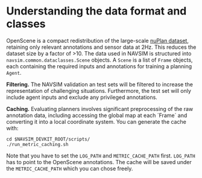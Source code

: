 # Understanding the data format and classes

OpenScene is a compact redistribution of the large-scale [nuPlan dataset](https://motional-nuplan.s3.ap-northeast-1.amazonaws.com/index.html), retaining only relevant annotations and sensor data at 2Hz. This reduces the dataset size by a factor of >10. The data used in NAVSIM is structured into `navsim.common.dataclasses.Scene` objects. A `Scene` is a list of `Frame` objects, each containing the required inputs and annotations for training a planning `Agent`.

**Filtering.** The NAVSIM validation an test sets will be filtered to increase the representation of challenging situations. Furthermore, the test set will only include agent inputs and exclude any privileged annotations.

**Caching.** Evaluating planners involves significant preprocessing of the raw annotation data, including accessing the global map at each ´Frame´ and converting it into a local coordinate system. You can generate the cache with:
```
cd $NAVSIM_DEVKIT_ROOT/scripts/
./run_metric_caching.sh
```
Note that you have to set the `LOG_PATH` and `METRIC_CACHE_PATH` first. `LOG_PATH` has to point to the OpenScene annotations. The cache will be saved under the `METRIC_CACHE_PATH` which you can chose freely.
